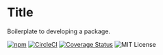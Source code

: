 # Title

Boilerplate to developing a package.

[![npm](https://img.shields.io/npm/v/@accounts/rest.svg?maxAge=2592000)](https://www.npmjs.com/package/@accounts/rest) [![CircleCI](https://circleci.com/gh/js-accounts/rest.svg?style=svg)](https://circleci.com/gh/js-accounts/rest) [![Coverage Status](https://coveralls.io/repos/github/js-accounts/rest/badge.svg?branch=master)](https://coveralls.io/github/js-accounts/rest?branch=master) ![MIT License](https://img.shields.io/badge/license-MIT-blue.svg)
